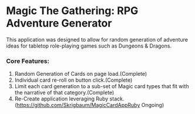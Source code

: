 # Magic The Gathering: RPG Adventure Generator
This application was designed to allow for random generation of adventure ideas for tabletop role-playing games such as Dungeons & Dragons. 

### Core Features:
1. Random Generation of Cards on page load.(Complete)
2. Individual card re-roll on button click.(Complete)
3. Limit each card generation to a sub-set of Magic card types that fit with the narrative of that category.(Complete)
4. Re-Create application leveraging Ruby stack. (https://github.com/Skrigbaum/MagicCardAppRuby  Ongoing)
